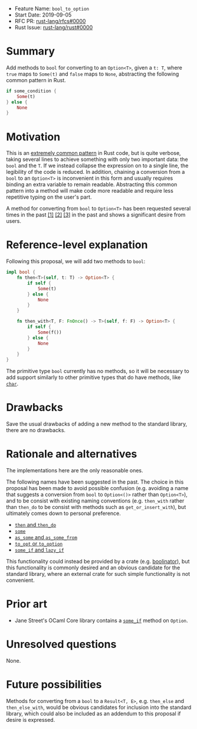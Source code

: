 - Feature Name: `bool_to_option`
- Start Date: 2019-09-05
- RFC PR: [rust-lang/rfcs#0000](https://github.com/rust-lang/rfcs/pull/0000)
- Rust Issue: [rust-lang/rust#0000](https://github.com/rust-lang/rust/issues/0000)

# Summary
[summary]: #summary

Add methods to `bool` for converting to an `Option<T>`, given a `t: T`, where `true` maps
to `Some(t)` and `false` maps to `None`, abstracting the following common pattern in Rust.

```rust
if some_condition {
    Some(t)
} else {
    None
}
```

# Motivation
[motivation]: #motivation

This is an
[extremely common pattern](https://sourcegraph.com/search?q=repogroup%3Acrates+%2Felse%5Cs*%7B%5Cs*None%5Cs*%7D%2F+count%3A1000)
in Rust code, but is quite verbose, taking several lines to achieve something with only two important
data: the `bool` and the `T`. If we instead collapse the expression on to a single line, the legibility of the code is reduced. In
addition, chaining a conversion from a `bool` to an `Option<T>` is inconvenient in this form and
usually requires binding an extra variable to remain readable. Abstracting this common pattern into
a method will make code more readable and require less repetitive typing on the user's part.

A method for converting from `bool` to `Option<T>` has been requested several times in the past [[1]](https://github.com/rust-lang/rfcs/pull/2180) [[2]](https://github.com/rust-lang/rust/issues/50523) [[3]](https://github.com/rust-lang/rfcs/issues/2606) in the past and shows a significant desire
from users.

# Reference-level explanation
[reference-level-explanation]: #reference-level-explanation

Following this proposal, we will add two methods to `bool`:

```rust
impl bool {
    fn then<T>(self, t: T) -> Option<T> {
        if self {
            Some(t)
        } else {
            None
        }
    }

    fn then_with<T, F: FnOnce() -> T>(self, f: F) -> Option<T> {
        if self {
            Some(f())
        } else {
            None
        }
    }
}
```

The primitive type `bool` currently has no methods, so it will be necessary to add support similarly to other primitive types that do have methods, like [`char`](https://doc.rust-lang.org/src/core/char/methods.rs.html#11-1393).

# Drawbacks
[drawbacks]: #drawbacks

Save the usual drawbacks of adding a new method to the standard library, there are no
drawbacks.

# Rationale and alternatives
[rationale-and-alternatives]: #rationale-and-alternatives

The implementations here are the only reasonable ones.

The following names have been suggested in the past. The choice in this proposal has been made to
avoid possible confusion (e.g. avoiding a name that suggests a conversion from `bool` to
`Option<()>` rather than `Option<T>`), and to be consist with existing naming conventions (e.g.
`then_with` rather than `then_do` to be consist with methods such as `get_or_insert_with`),
but ultimately comes down to personal preference.

- [`then` and `then_do`](https://github.com/rust-lang/rfcs/pull/2180#issuecomment-350498489)
- [`some`](https://github.com/rust-lang/rfcs/issues/2606#issue-387773675)
- [`as_some` and `as_some_from`](https://docs.rs/boolinator/2.4.0/boolinator/trait.Boolinator.html)
- [`to_opt` or `to_option`](https://github.com/rust-lang/rfcs/issues/2606#issuecomment-476019577)
- [`some_if` and `lazy_if`](https://github.com/rust-lang/rfcs/pull/2180)

This functionality could instead be provided by a crate (e.g.
[boolinator](https://docs.rs/boolinator/2.4.0/boolinator/)), but this functionality is commonly
desired and an obvious candidate for the standard library, where an external crate for such simple
functionality is not convenient.

# Prior art
[prior-art]: #prior-art

- Jane Street's OCaml Core library contains a
[`some_if`](https://ocaml.janestreet.com/ocaml-core/109.55.00/tmp/core_kernel/Option.html#VALsome_if)
method on `Option`.

# Unresolved questions
[unresolved-questions]: #unresolved-questions

None.

# Future possibilities
[future-possibilities]: #future-possibilities

Methods for converting from a `bool` to a `Result<T, E>`, e.g. `then_else` and `then_else_with`,
would be obvious candidates for inclusion into the standard library, which could also be included
as an addendum to this proposal if desire is expressed.
